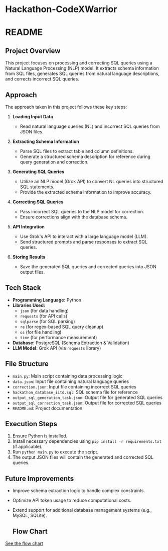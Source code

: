 # Hackathon-CodeXWarrior

# README

## Project Overview

This project focuses on processing and correcting SQL queries using a Natural Language Processing (NLP) model. It extracts schema information from SQL files, generates SQL queries from natural language descriptions, and corrects incorrect SQL queries.

## Approach

The approach taken in this project follows these key steps:

1. **Loading Input Data**

   - Read natural language queries (NL) and incorrect SQL queries from JSON files.

2. **Extracting Schema Information**

   - Parse SQL files to extract table and column definitions.
   - Generate a structured schema description for reference during query generation and correction.

3. **Generating SQL Queries**

   - Utilize an NLP model (Grok API) to convert NL queries into structured SQL statements.
   - Provide the extracted schema information to improve accuracy.

4. **Correcting SQL Queries**

   - Pass incorrect SQL queries to the NLP model for correction.
   - Ensure corrections align with the database schema.

5. **API Integration**

   - Use Grok's API to interact with a large language model (LLM).
   - Send structured prompts and parse responses to extract SQL queries.

6. **Storing Results**
   - Save the generated SQL queries and corrected queries into JSON output files.

## Tech Stack

- **Programming Language:** Python
- **Libraries Used:**
  - `json` (for data handling)
  - `requests` (for API calls)
  - `sqlparse` (for SQL parsing)
  - `re` (for regex-based SQL query cleanup)
  - `os` (for file handling)
  - `time` (for performance measurement)
- **Database:** PostgreSQL (Schema Extraction & Validation)
- **LLM Model:** Grok API (via `requests` library)

## File Structure

- `main.py`: Main script containing data processing logic
- `data.json`: Input file containing natural language queries
- `correction.json`: Input file containing incorrect SQL queries
- `hackathon_database_iitd.sql`: SQL schema file for reference
- `output_sql_generation_task.json`: Output file for generated SQL queries
- `output_sql_correction_task.json`: Output file for corrected SQL queries
- `README.md`: Project documentation

## Execution Steps

1. Ensure Python is installed.
2. Install necessary dependencies using `pip install -r requirements.txt` (if applicable).
3. Run `python main.py` to execute the script.
4. The output JSON files will contain the generated and corrected SQL queries.

## Future Improvements

- Improve schema extraction logic to handle complex constraints.
- Optimize API token usage to reduce computational costs.
- Extend support for additional database management systems (e.g., MySQL, SQLite).

  ## Flow Chart

[See the flow chart](https://lucid.app/lucidchart/3e4dbbb1-3540-46d5-81cc-5ce772aaf8c0/view?page=0_0&invitationId=inv_80e9c9f9-98a0-4617-ab09-6246003d6aed#)
